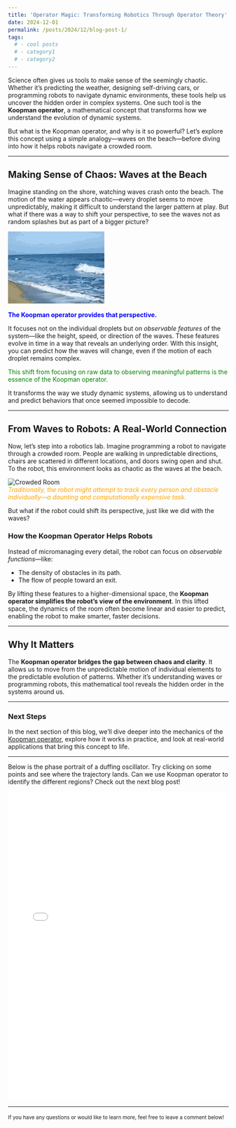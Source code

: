 ```yaml
---
title: 'Operator Magic: Transforming Robotics Through Operator Theory'
date: 2024-12-01
permalink: /posts/2024/12/blog-post-1/
tags:
  # - cool posts
  # - category1
  # - category2
---
```


Science often gives us tools to make sense of the seemingly chaotic. Whether it’s predicting the weather, designing self-driving cars, or programming robots to navigate dynamic environments, these tools help us uncover the hidden order in complex systems. One such tool is the **Koopman operator**, a mathematical concept that transforms how we understand the evolution of dynamic systems.

But what is the Koopman operator, and why is it so powerful? Let’s explore this concept using a simple analogy—waves on the beach—before diving into how it helps robots navigate a crowded room.

---

## **Making Sense of Chaos: Waves at the Beach**

Imagine standing on the shore, watching waves crash onto the beach. The motion of the water appears chaotic—every droplet seems to move unpredictably, making it difficult to understand the larger pattern at play. But what if there was a way to shift your perspective, to see the waves not as random splashes but as part of a bigger picture?

![sea waves](/files/sea-beach.gif)

<div style="color:blue; font-weight:bold;">
The Koopman operator provides that perspective.
</div>

It focuses not on the individual droplets but on *observable features* of the system—like the height, speed, or direction of the waves. These features evolve in time in a way that reveals an underlying order. With this insight, you can predict how the waves will change, even if the motion of each droplet remains complex.

<div style="color:green;">
This shift from focusing on raw data to observing meaningful patterns is the essence of the Koopman operator.
</div>

It transforms the way we study dynamic systems, allowing us to understand and predict behaviors that once seemed impossible to decode.

---

## **From Waves to Robots: A Real-World Connection**

Now, let’s step into a robotics lab. Imagine programming a robot to navigate through a crowded room. People are walking in unpredictable directions, chairs are scattered in different locations, and doors swing open and shut. To the robot, this environment looks as chaotic as the waves at the beach.

<img src="https://i.giphy.com/media/v1.Y2lkPTc5MGI3NjExZjc3OTFtcXJ2NXllbXRxZnQ5dnl1d3VtdDZjMHM1d2Z2dnB3bm52ZCZlcD12MV9pbnRlcm5hbF9naWZfYnlfaWQmY3Q9Zw/hZ44axwZV0HwoOWR3l/giphy.gif" alt="Crowded Room" width="400" height="300">


<div style="color:orange; font-style:italic;">
Traditionally, the robot might attempt to track every person and obstacle individually—a daunting and computationally expensive task.
</div>




But what if the robot could shift its perspective, just like we did with the waves?

### **How the Koopman Operator Helps Robots**
Instead of micromanaging every detail, the robot can focus on *observable functions*—like:
- The density of obstacles in its path.
- The flow of people toward an exit.

By lifting these features to a higher-dimensional space, the **Koopman operator simplifies the robot’s view of the environment**. In this lifted space, the dynamics of the room often become linear and easier to predict, enabling the robot to make smarter, faster decisions.

---

## **Why It Matters**

The **Koopman operator bridges the gap between chaos and clarity**. It allows us to move from the unpredictable motion of individual elements to the predictable evolution of patterns. Whether it’s understanding waves or programming robots, this mathematical tool reveals the hidden order in the systems around us.

---

### **Next Steps**
In the next section of this blog, we’ll dive deeper into the mechanics of the [Koopman operator](/posts/2024-12-05-koopman-basics.md/), explore how it works in practice, and look at real-world applications that bring this concept to life.

---

Below is the phase portrait of a duffing oscillator. Try clicking on some points and see where the trajectory lands. Can we use Koopman operator to identify the different regions? Check out the next blog post!

<!-- markdownlint-disable -->
<iframe src="/files/phase_portrait_duffing.html" width="100%" height="700px" frameborder="0"></iframe>
<!-- markdownlint-enable -->

---

<small>If you have any questions or would like to learn more, feel free to leave a comment below!</small>
